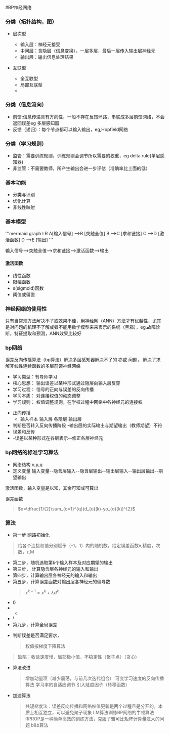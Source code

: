 #BP神经网络

### 分类（拓扑结构，图）
* 层次型
    - 输入层：神经元接受
    - 中间层：含隐层（信息变换），一层多层，最后一层传入输出层神经元
    - 输出层：输出信息处理结果

* 互联型
    - 全互联型
    - 局部互联型
    - 

### 分类（信息流向）

* 前馈:信息传递具有方向性，一般不存在反馈环路，串联成多层前馈网络，不会返回误差eg 多层感知器
* 反馈（递归）：每个节点都可以输入输出，eg,Hopfield网络

### 分类（学习规则）

* 监管：需要训练规则，训练规则会调节所以需要的权重，eg delta rule(单层感知器)
* 非监管：不需要教师，所产生输出会进一步评估（准确率比上面的低）

### 基本功能

* 分类与识别
* 优化计算
* 非线性映射

### 基本模型
'''mermaid
graph LR
A[输入信号] -->B [突触全值]
    B -->C [求和链接]
    C -->D [激活函数]
    D -->E [输出]
'''

输入信号-->突触全值-->求和链接-->激活函数-->输出

#### 激活函数

* 线性函数
* 限幅函数
* s(sigmoid)函数
* 阈值或偏置
### 神经网络的使用性

只有当常规方法解决不了或效果不佳，用神经网（ANN）方法才有优越性，尤其是对问题的机理不了解或者不能用数学模型来来表示的系统（黑箱），eg.故障诊断，特征提取和预测，ANN效果比较好

### bp网络

误差反向传播算法（bp算法）解决多层感知器解决不了的 亦或 问题，
解决了求解非线性连续函数的多层前馈神经网络

* 学习类型：有导师学习
* 核心思想： 输出误差以某种形式通过隐层向输入层反穿
* 学习过程： 信号的正向与误差的反向传播
* 学习本质： 对连接权值的动态调整
* 学习规则： 权值调整规则，在学校过程中网络中各神经元的连接权

- 正向传播
    - 输入样本 输入层 各隐层 输出层
- 判断是否转入反向传播阶段
    -输出层的实际输出与期望输出（教师期望）不符
- 误差和反传
-   -误差以某种形式在各层表示--修正各层神经元

### bp网络的标准学习算法

* 网络结构
  n,p,q
* 定义变量
 输入变量--隐含层输入--隐含层输出--输出层输入--输出层输出--期望输出

 激活函数，输入变量是以知，其余可知或可算出

 误差函数
 > $e=\dfrac{1}{2}\sum_{o=1}^{q}(d_{o}(k)-yo_{o}(k))^{2}$

### 算法
 * 第一步 网路初始化
>给各个连接权值分别赋予（-1，1）内的随机数，给定误差函数e,精度，次数，$ϵ$,M

* 第二步，随机选取第k个输入样本及对应期望的输出
* 第三步， 计算隐含层各神经元的输入和输出
* 第四步，计算输出层各神经元的输入和输出
* 第五步，计算误差函数对输出层各神经元的偏导数
  >$x^{k+1}=x^{k}+\lambda d^{k}$
* 0
*  -
*  ⁽
*  第九步，计算全局误差
  >
* 判断误差是否满足要求，
   >权值按梯度下降算法


>缺陷：收敛速度慢，局部极小值，不稳定性（聚子点）（贪心)

* 算法改进
  >增加动量项（减少震荡，与前几次迭代组合）
  >可变学习速度的反向传播算法
  >学习率的自适应调节
  >引入陡度因子（转移函数）

* 加速算法
  >共轭梯度法：误差反向传播和网络权值更新是两个过程且是分开的，本质上相互独立，可以避免聚子现象
  >LM算法训练BP网络的牛顿算法
  >RPROP是一种简单高效的训练方法，克服了雅可比矩阵计算量过大的问题
  >b&b算法